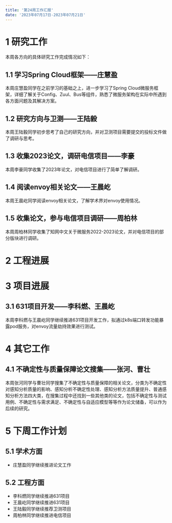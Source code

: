 ```yaml
---
title: '第24周工作汇报'
date: '2023年07月17日-2023年07月21日'
---
```


<!-- 只允许使用一级标题和二级标题 -->

# 1 研究工作

本周各方向的具体研究工作完成情况如下：

## 1.1 学习Spring Cloud框架——庄慧盈

本周庄慧盈同学在之前学习的基础之上，进一步学习了Spring Cloud微服务框架，详细了解关于Config、Zuul、Bus等组件，熟悉了微服务架构在实际中所遇到各方面问题及其解决方案。

## 1.2 研究方向与卫测——王陆毅

本周王陆毅同学初步思考了自己的研究方向，并对卫测项目需要提交的投标文件做了调研与思考。

## 1.3 收集2023论文，调研电信项目——李豪

本周李豪同学收集了2023年论文，对电信项目进行了简单了解调研。

## 1.4 阅读envoy相关论文——王晨屹

本周王晨屹同学阅读envoy相关论文，了解学术界对envoy使用情况。

## 1.5 收集论文，参与电信项目调研——周柏林

本周周柏林同学收集了知网中文关于微服务2022-2023论文，并对电信项目的部分版块进行调研。

# 2 工程进展

# 3 项目进展

## 3.1 631项目开发——李科燃、王晨屹

本周李科燃与王晨屹同学继续推进631项目开发工作，拟通过k8s端口转发功能暴露pod服务，对envoy流量劫持效果进行测试。

# 4 其它工作

## 4.1 不确定性与质量保障论文搜集——张河、曹壮

本周张河同学与曹壮同学搜集了不确定性与质量保障的相关论文，分类为不确定性对感知分析质量的影响、感知分析不确定性处理、感知分析方法质量提升、普通感知分析方法四大类，在搜集过程中还找到一些其他类的论文，包括不确定性与测试用例、不确定性与需求满足、不确定性与自适应模型等等作为论文储备，可以作为后续的研究。

# 5 下周工作计划

## 5.1 学术方面

+ 庄慧盈同学继续推进论文工作

## 5.2 工程方面

+ 李科燃同学继续推进631项目
+ 王晨屹同学继续推进631项目
+ 王陆毅同学继续推荐卫测项目
+ 周柏林同学继续推进电信项目
